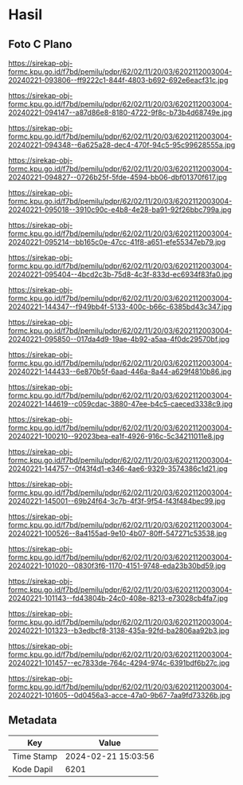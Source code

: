 # Hasil

## Foto C Plano

https://sirekap-obj-formc.kpu.go.id/f7bd/pemilu/pdpr/62/02/11/20/03/6202112003004-20240221-093806--ff9222c1-844f-4803-b692-692e6eacf31c.jpg

https://sirekap-obj-formc.kpu.go.id/f7bd/pemilu/pdpr/62/02/11/20/03/6202112003004-20240221-094147--a87d86e8-8180-4722-9f8c-b73b4d68749e.jpg

https://sirekap-obj-formc.kpu.go.id/f7bd/pemilu/pdpr/62/02/11/20/03/6202112003004-20240221-094348--6a625a28-dec4-470f-94c5-95c99628555a.jpg

https://sirekap-obj-formc.kpu.go.id/f7bd/pemilu/pdpr/62/02/11/20/03/6202112003004-20240221-094827--0726b25f-5fde-4594-bb06-dbf01370f617.jpg

https://sirekap-obj-formc.kpu.go.id/f7bd/pemilu/pdpr/62/02/11/20/03/6202112003004-20240221-095018--3910c90c-e4b8-4e28-ba91-92f26bbc799a.jpg

https://sirekap-obj-formc.kpu.go.id/f7bd/pemilu/pdpr/62/02/11/20/03/6202112003004-20240221-095214--bb165c0e-47cc-41f8-a651-efe55347eb79.jpg

https://sirekap-obj-formc.kpu.go.id/f7bd/pemilu/pdpr/62/02/11/20/03/6202112003004-20240221-095404--4bcd2c3b-75d8-4c3f-833d-ec6934f83fa0.jpg

https://sirekap-obj-formc.kpu.go.id/f7bd/pemilu/pdpr/62/02/11/20/03/6202112003004-20240221-144347--f949bb4f-5133-400c-b66c-6385bd43c347.jpg

https://sirekap-obj-formc.kpu.go.id/f7bd/pemilu/pdpr/62/02/11/20/03/6202112003004-20240221-095850--017da4d9-19ae-4b92-a5aa-4f0dc29570bf.jpg

https://sirekap-obj-formc.kpu.go.id/f7bd/pemilu/pdpr/62/02/11/20/03/6202112003004-20240221-144433--6e870b5f-6aad-446a-8a44-a629f4810b86.jpg

https://sirekap-obj-formc.kpu.go.id/f7bd/pemilu/pdpr/62/02/11/20/03/6202112003004-20240221-144619--c059cdac-3880-47ee-b4c5-caeced3338c9.jpg

https://sirekap-obj-formc.kpu.go.id/f7bd/pemilu/pdpr/62/02/11/20/03/6202112003004-20240221-100210--92023bea-ea1f-4926-916c-5c34211011e8.jpg

https://sirekap-obj-formc.kpu.go.id/f7bd/pemilu/pdpr/62/02/11/20/03/6202112003004-20240221-144757--0f43f4d1-e346-4ae6-9329-3574386c1d21.jpg

https://sirekap-obj-formc.kpu.go.id/f7bd/pemilu/pdpr/62/02/11/20/03/6202112003004-20240221-145001--69b24f64-3c7b-4f3f-9f54-f43f484bec99.jpg

https://sirekap-obj-formc.kpu.go.id/f7bd/pemilu/pdpr/62/02/11/20/03/6202112003004-20240221-100526--8a4155ad-9e10-4b07-80ff-547271c53538.jpg

https://sirekap-obj-formc.kpu.go.id/f7bd/pemilu/pdpr/62/02/11/20/03/6202112003004-20240221-101020--0830f3f6-1170-4151-9748-eda23b30bd59.jpg

https://sirekap-obj-formc.kpu.go.id/f7bd/pemilu/pdpr/62/02/11/20/03/6202112003004-20240221-101143--fd43804b-24c0-408e-8213-e73028cb4fa7.jpg

https://sirekap-obj-formc.kpu.go.id/f7bd/pemilu/pdpr/62/02/11/20/03/6202112003004-20240221-101323--b3edbcf8-3138-435a-92fd-ba2806aa92b3.jpg

https://sirekap-obj-formc.kpu.go.id/f7bd/pemilu/pdpr/62/02/11/20/03/6202112003004-20240221-101457--ec7833de-764c-4294-974c-6391bdf6b27c.jpg

https://sirekap-obj-formc.kpu.go.id/f7bd/pemilu/pdpr/62/02/11/20/03/6202112003004-20240221-101605--0d0456a3-acce-47a0-9b67-7aa9fd73326b.jpg


## Metadata

| Key        | Value               |
| ---------- | ------------------- |
| Time Stamp | 2024-02-21 15:03:56 |
| Kode Dapil | 6201                |



